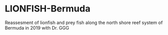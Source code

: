 # LIONFISH-Bermuda

Reassesment of lionfish and prey fish along the north shore reef system of Bermuda in 2019 with Dr. GGG

